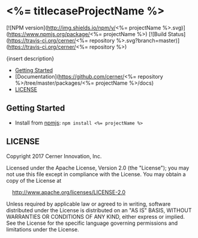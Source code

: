 # <%= titlecaseProjectName %>


[![NPM version](http://img.shields.io/npm/v/<%= projectName %>.svg)](https://www.npmjs.org/package/<%= projectName %>)
[![Build Status](https://travis-ci.org/cerner/<%= repository %>.svg?branch=master)](https://travis-ci.org/cerner/<%= repository %>)

{insert description}

- [Getting Started](#getting-started)
- [Documentation](https://github.com/cerner/<%= repository %>/tree/master/packages/<%= projectName %>/docs)
- [LICENSE](#license)

## Getting Started

- Install from [npmjs](https://www.npmjs.com): `npm install <%= projectName %>`

## LICENSE

Copyright 2017 Cerner Innovation, Inc.

Licensed under the Apache License, Version 2.0 (the "License"); you may not use this file except in compliance with the License. You may obtain a copy of the License at

&nbsp;&nbsp;&nbsp;&nbsp;http://www.apache.org/licenses/LICENSE-2.0

Unless required by applicable law or agreed to in writing, software distributed under the License is distributed on an "AS IS" BASIS, WITHOUT WARRANTIES OR CONDITIONS OF ANY KIND, either express or implied. See the License for the specific language governing permissions and limitations under the License.
